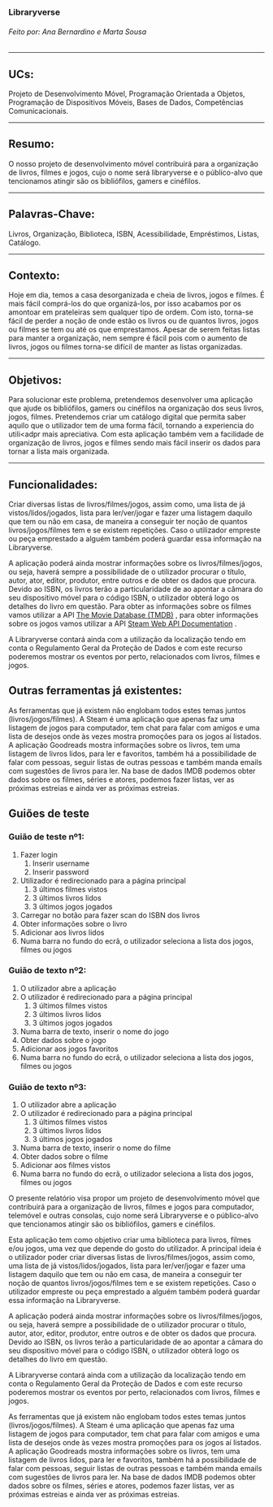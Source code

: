 ### Libraryverse

###### Feito por: Ana Bernardino e Marta Sousa



***


## UCs: 
Projeto de Desenvolvimento Móvel, Programação Orientada a Objetos, Programação de Dispositivos Móveis, Bases de Dados, Competências Comunicacionais.





***


## Resumo: 
O nosso projeto de desenvolvimento móvel contribuirá para a organização de livros, filmes e jogos, cujo o nome será libraryverse e o público-alvo que tencionamos atingir são os bibliófilos, gamers e cinéfilos.






***


## Palavras-Chave: 
Livros, Organização, Biblioteca, ISBN, Acessibilidade, Empréstimos, Listas, Catálogo.






***


## Contexto: 
Hoje em dia, temos a casa desorganizada e cheia de livros, jogos e filmes. É mais fácil comprá-los do que organizá-los, por isso acabamos por os amontoar em prateleiras sem qualquer tipo de ordem. Com isto, torna-se fácil de perder a noção de onde estão os livros ou de quantos livros, jogos ou filmes se tem ou até os que emprestamos. Apesar de serem feitas listas para manter a organização, nem sempre é fácil pois com o aumento de livros, jogos ou filmes torna-se difícil de manter as listas organizadas.






***


## Objetivos: 
Para solucionar este problema, pretendemos desenvolver uma aplicação que ajude os bibliófilos, gamers ou cinéfilos na organização dos seus livros, jogos, filmes. Pretendemos criar um catálogo digital que permita saber aquilo que o utilizador tem de uma forma fácil, tornando a experiencia do utili<adpr mais apreciativa. Com esta aplicação também vem a facilidade de organização de livros, jogos e filmes sendo mais fácil inserir os dados para tornar a lista mais organizada.





***


## Funcionalidades:
Criar diversas listas de livros/filmes/jogos, assim como, uma lista de já vistos/lidos/jogados, lista para ler/ver/jogar e fazer uma listagem daquilo que tem ou não em casa, de maneira a conseguir ter noção de quantos livros/jogos/filmes tem e se existem repetições. Caso o utilizador empreste ou peça emprestado a alguém também poderá guardar essa informação na Libraryverse.  

A aplicação poderá ainda mostrar informações sobre os livros/filmes/jogos, ou seja, haverá sempre a possibilidade de o utilizador procurar o título, autor, ator, editor, produtor, entre outros e de obter os dados que procura. Devido ao ISBN, os livros terão a particularidade de ao apontar a câmara do seu dispositivo móvel para o código ISBN, o utilizador obterá logo os detalhes do livro em questão. Para obter as informações sobre os filmes vamos utilizar a API [The Movie Database (TMDB)](themoviedb.org) , para obter informações sobre os jogos vamos utilizar a API [Steam Web API Documentation](xpaw.me) . 

A Libraryverse contará ainda com a utilização da localização tendo em conta o Regulamento Geral da Proteção de Dados e com este recurso poderemos mostrar os eventos por perto, relacionados com livros, filmes e jogos.


## Outras ferramentas já existentes:
As ferramentas que já existem não englobam todos estes temas juntos (livros/jogos/filmes). A Steam é uma aplicação que apenas faz uma listagem de jogos para computador, tem chat para falar com amigos e uma lista de desejos onde às vezes mostra promoções para os jogos aí listados. A aplicação Goodreads mostra informações sobre os livros, tem uma listagem de livros lidos, para ler e favoritos, também há a possibilidade de falar com pessoas, seguir listas de outras pessoas e também manda emails com sugestões de livros para ler. Na base de dados IMDB podemos obter dados sobre os filmes, séries e atores, podemos fazer listas, ver as próximas estreias e ainda ver as próximas estreias.

## Guiões de teste
### Guião de teste nº1:
1. Fazer login 
    1. Inserir username 
    2. Inserir password 
2. Utilizador é redirecionado para a página principal 
    1. 3 últimos filmes vistos 
    2. 3 últimos livros lidos 
    3. 3 últimos jogos jogados 
3. Carregar no botão para fazer scan do ISBN dos livros 
4. Obter informações sobre o livro 
5. Adicionar aos livros lidos 
6. Numa barra no fundo do ecrã, o utilizador seleciona a lista dos jogos, filmes ou jogos 

### Guião de texto nº2: 
1. O utilizador abre a aplicação 
2. O utilizador é redirecionado para a página principal 
    1. 3 últimos filmes vistos 
    2. 3 últimos livros lidos 
    3. 3 últimos jogos jogados 
3. Numa barra de texto, inserir o nome do jogo 
4. Obter dados sobre o jogo 
5. Adicionar aos jogos favoritos 
6. Numa barra no fundo do ecrã, o utilizador seleciona a lista dos jogos, filmes ou jogos 

### Guião de texto nº3: 
1. O utilizador abre a aplicação 
2. O utilizador é redirecionado para a página principal 
   1. 3 últimos filmes vistos 
   2. 3 últimos livros lidos 
   3. 3 últimos jogos jogados 
3. Numa barra de texto, inserir o nome do filme 
4. Obter dados sobre o filme 
5. Adicionar aos filmes vistos 
6. Numa barra no fundo do ecrã, o utilizador seleciona a lista dos jogos, filmes ou jogos 


O presente relatório visa propor um projeto de desenvolvimento móvel que contribuirá para a organização de livros, filmes e jogos para computador, telemóvel e outras consolas, cujo nome será Libraryverse e o público-alvo que tencionamos atingir são os bibliófilos, gamers e cinéfilos.

Esta aplicação tem como objetivo criar uma biblioteca para livros, filmes e/ou jogos, uma vez que depende do gosto do utilizador. A principal ideia é o utilizador poder criar diversas listas de livros/filmes/jogos, assim como, uma lista de já vistos/lidos/jogados, lista para ler/ver/jogar e fazer uma listagem daquilo que tem ou não em casa, de maneira a conseguir ter noção de quantos livros/jogos/filmes tem e se existem repetições. Caso o utilizador empreste ou peça emprestado a alguém também poderá guardar essa informação na Libraryverse.  

A aplicação poderá ainda mostrar informações sobre os livros/filmes/jogos, ou seja, haverá sempre a possibilidade de o utilizador procurar o título, autor, ator, editor, produtor, entre outros e de obter os dados que procura. Devido ao ISBN, os livros terão a particularidade de ao apontar a câmara do seu dispositivo móvel para o código ISBN, o utilizador obterá logo os detalhes do livro em questão.

A Libraryverse contará ainda com a utilização da localização tendo em conta o Regulamento Geral da Proteção de Dados e com este recurso poderemos mostrar os eventos por perto, relacionados com livros, filmes e jogos.

As ferramentas que já existem não englobam todos estes temas juntos (livros/jogos/filmes). A Steam é uma aplicação que apenas faz uma listagem de jogos para computador, tem chat para falar com amigos e uma lista de desejos onde às vezes mostra promoções para os jogos aí listados. A aplicação Goodreads mostra informações sobre os livros, tem uma listagem de livros lidos, para ler e favoritos, também há a possibilidade de falar com pessoas, seguir listas de outras pessoas e também manda emails com sugestões de livros para ler. Na base de dados IMDB podemos obter dados sobre os filmes, séries e atores, podemos fazer listas, ver as próximas estreias e ainda ver as próximas estreias.


